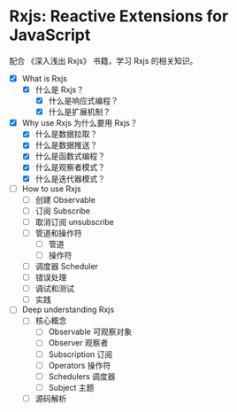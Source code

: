 # Rxjs: Reactive Extensions for JavaScript

配合 《深入浅出 Rxjs》 书籍，学习 Rxjs 的相关知识。

- [x] What is Rxjs
  - [x] 什么是 Rxjs？
    - [x] 什么是响应式编程？
    - [x] 什么是扩展机制？
- [x] Why use Rxjs 为什么要用 Rxjs？
  - [x] 什么是数据拉取？
  - [x] 什么是数据推送？
  - [x] 什么是函数式编程？
  - [x] 什么是观察者模式？
  - [x] 什么是迭代器模式？
- [ ] How to use Rxjs
  - [ ] 创建 Observable
  - [ ] 订阅 Subscribe
  - [ ] 取消订阅 unsubscribe
  - [ ] 管道和操作符
    - [ ] 管道
    - [ ] 操作符
  - [ ] 调度器 Scheduler
  - [ ] 错误处理
  - [ ] 调试和测试
  - [ ] 实践
- [ ] Deep understanding Rxjs
  - [ ] 核心概念
    - [ ] Observable 可观察对象
    - [ ] Observer 观察者
    - [ ] Subscription 订阅
    - [ ] Operators 操作符
    - [ ] Schedulers 调度器
    - [ ] Subject 主题
  - [ ] 源码解析
